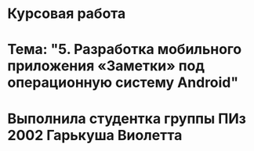 # Курсовая работа

# Тема: "5. Разработка мобильного приложения «Заметки» под операционную систему Android"

# Выполнила студентка группы ПИз 2002 Гарькуша Виолетта
